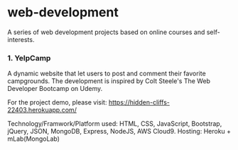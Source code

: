 # web-development
A series of web development projects based on online courses and self-interests.

### 1. YelpCamp
A dynamic website that let users to post and comment their favorite campgrounds. 
The development is inspired by Colt Steele's The Web Developer Bootcamp on Udemy.

For the project demo, please visit: https://hidden-cliffs-22403.herokuapp.com/

Technology/Framwork/Platform used: HTML, CSS, JavaScript, Bootstrap, jQuery, JSON, MongoDB, Express, NodeJS, AWS Cloud9. 
Hosting: Heroku + mLab(MongoLab)
